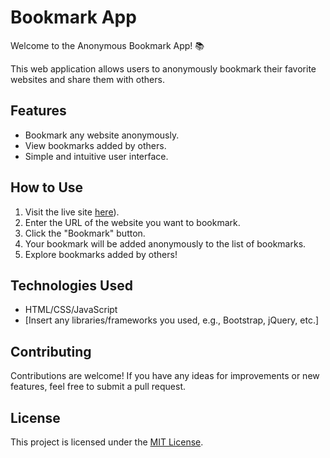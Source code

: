 # Bookmark App

Welcome to the Anonymous Bookmark App! 📚

This web application allows users to anonymously bookmark their favorite websites and share them with others.

## Features

- Bookmark any website anonymously.
- View bookmarks added by others.
- Simple and intuitive user interface.

## How to Use

1. Visit the live site [here](https://quicksilver-lab.github.io/BookMark/)).
2. Enter the URL of the website you want to bookmark.
3. Click the "Bookmark" button.
4. Your bookmark will be added anonymously to the list of bookmarks.
5. Explore bookmarks added by others!

## Technologies Used

- HTML/CSS/JavaScript
- [Insert any libraries/frameworks you used, e.g., Bootstrap, jQuery, etc.]

## Contributing

Contributions are welcome! If you have any ideas for improvements or new features, feel free to submit a pull request.

## License

This project is licensed under the [MIT License](LICENSE).
